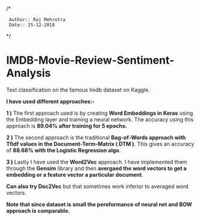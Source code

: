 /*

     Author:: Raj Mehrotra
     Date:: 25-12-2018
     
 */

# IMDB-Movie-Review-Sentiment-Analysis


Text classification on the famous Imdb dataset on Kaggle.

**I have used different approaches:-**

**1 )** The first approach used is by creating **Word Embeddings in Keras** using the Embedding layer and training a neural network. The accuracy using this approach is **89.04% after training for 5 epochs.**

**2 )** The second approach is the traditional **Bag-of-Words approach with Tfidf values in the Document-Term-Matrix ( DTM )**. This gives an accuracy of **88.68% with the Logistic Regression algo**. 

**3 )** Lastly I have used the **Word2Vec** approach. I have implemented them through the **Gensim** library and then **avergaed the word vectors to get a embedding or a feature vector a particular document**.

**Can also try Doc2Vec** but that sometimes work inferior to averaged word vectors.

**Note that since dataset is small the peroformance of neural net and BOW approach is comparable.**


